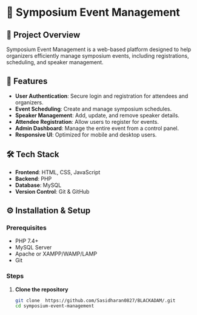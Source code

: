 # 🎉 Symposium Event Management

## 📌 Project Overview  
Symposium Event Management is a web-based platform designed to help organizers efficiently manage symposium events, including registrations, scheduling, and speaker management.

## 🚀 Features  
- **User Authentication**: Secure login and registration for attendees and organizers.  
- **Event Scheduling**: Create and manage symposium schedules.  
- **Speaker Management**: Add, update, and remove speaker details.  
- **Attendee Registration**: Allow users to register for events.  
- **Admin Dashboard**: Manage the entire event from a control panel.  
- **Responsive UI**: Optimized for mobile and desktop users.  

## 🛠️ Tech Stack  
- **Frontend**: HTML, CSS, JavaScript  
- **Backend**: PHP  
- **Database**: MySQL  
- **Version Control**: Git & GitHub  

## ⚙️ Installation & Setup  
### Prerequisites  
- PHP 7.4+  
- MySQL Server  
- Apache or XAMPP/WAMP/LAMP  
- Git  

### Steps  
1. **Clone the repository**  
   ```bash
   git clone  https://github.com/Sasidharan0827/BLACKADAM/.git
   cd symposium-event-management
  


